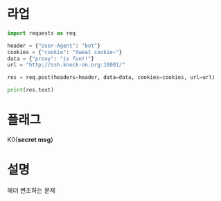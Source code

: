 # 라업

```python
import requests as req

header = {"User-Agent": "bot"}
cookies = {"cookie": "Sweat cookie~"}
data = {"proxy": "is fun!!"}
url = "http://ssh.knock-on.org:10001/"

res = req.post(headers=header, data=data, cookies=cookies, url=url)

print(res.text)

```

# 플래그
K0{**secret msg**}

# 설명
헤더 변조하는 문제
